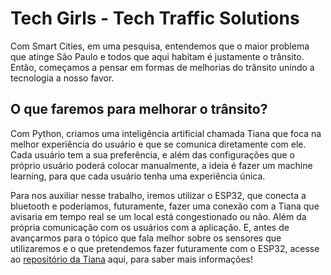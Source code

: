 # Tech Girls - Tech Traffic Solutions 
Com Smart Cities, em uma pesquisa, entendemos que o maior problema que atinge São Paulo e todos que aqui habitam é justamente o trânsito. Então, começamos a pensar em formas de melhorias do trânsito unindo a tecnologia a nosso favor.

## O que faremos para melhorar o trânsito?

Com Python, criamos uma inteligência artificial chamada Tiana que foca na melhor experiência do usuário e que se comunica diretamente com ele. Cada usuário tem a sua preferência, e além das configurações que o próprio usuário poderá colocar manualmente, a ideia é fazer um machine learning, para que cada usuário tenha uma experiência única. <br>

Para nos auxiliar nesse trabalho, iremos utilizar o ESP32, que conecta a bluetooth e poderíamos, futuramente, fazer uma conexão com a Tiana que avisaria em tempo real se um local está congestionado ou não. Além da própria comunicação com os usuários com a aplicação. E, antes de avançarmos para o tópico que fala melhor sobre os sensores que utilizaremos e o que pretendemos fazer futuramente com o ESP32, acesse ao <a href="https://github.com/FIAP-Tech-Girls/Challenge-Python">repositório da Tiana</a> aqui, para saber mais informações!
